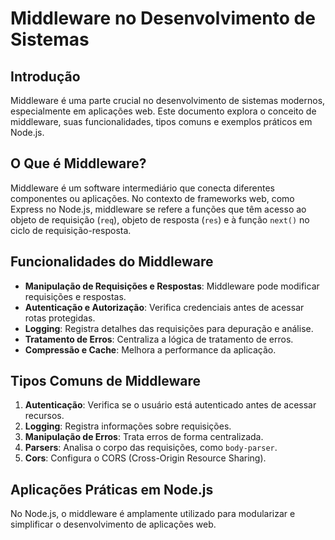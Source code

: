 # Middleware no Desenvolvimento de Sistemas

## Introdução
Middleware é uma parte crucial no desenvolvimento de sistemas modernos, especialmente em aplicações web. Este documento explora o conceito de middleware, suas funcionalidades, tipos comuns e exemplos práticos em Node.js.

## O Que é Middleware?
Middleware é um software intermediário que conecta diferentes componentes ou aplicações. No contexto de frameworks web, como Express no Node.js, middleware se refere a funções que têm acesso ao objeto de requisição (`req`), objeto de resposta (`res`) e à função `next()` no ciclo de requisição-resposta.

## Funcionalidades do Middleware
- **Manipulação de Requisições e Respostas**: Middleware pode modificar requisições e respostas.
- **Autenticação e Autorização**: Verifica credenciais antes de acessar rotas protegidas.
- **Logging**: Registra detalhes das requisições para depuração e análise.
- **Tratamento de Erros**: Centraliza a lógica de tratamento de erros.
- **Compressão e Cache**: Melhora a performance da aplicação.

## Tipos Comuns de Middleware
1. **Autenticação**: Verifica se o usuário está autenticado antes de acessar recursos.
2. **Logging**: Registra informações sobre requisições.
3. **Manipulação de Erros**: Trata erros de forma centralizada.
4. **Parsers**: Analisa o corpo das requisições, como `body-parser`.
5. **Cors**: Configura o CORS (Cross-Origin Resource Sharing).

## Aplicações Práticas em Node.js
No Node.js, o middleware é amplamente utilizado para modularizar e simplificar o desenvolvimento de aplicações web.